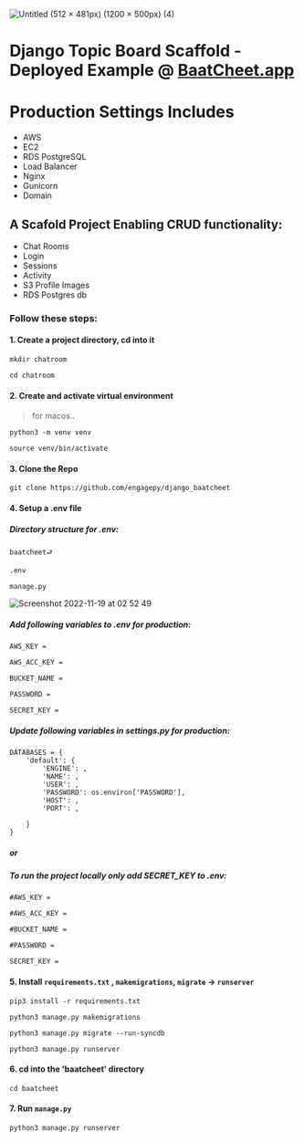 ![Untitled (512 × 481px) (1200 × 500px) (4)](https://user-images.githubusercontent.com/42845567/201497019-2dd93260-117d-4237-99ab-975e3fe21d4a.png)




# Django Topic Board Scaffold - Deployed Example @ [BaatCheet.app](https://baatcheet.app)
# Production Settings Includes
- AWS
- EC2 
- RDS PostgreSQL
- Load Balancer 
- Nginx 
- Gunicorn 
- Domain

## A Scafold Project Enabling CRUD functionality:

- Chat Rooms
- Login
- Sessions 
- Activity
- S3 Profile Images 
- RDS Postgres db

### Follow these steps:

#### 1. Create a project directory, cd into it

    mkdir chatroom  

    cd chatroom  

#### 2. Create and activate virtual environment 

> for macos..

    python3 -m venv venv    

    source venv/bin/activate    

#### 3. Clone the Repo

    git clone https://github.com/engagepy/django_baatcheet

#### 4. Setup a .env file 

##### Directory structure for .env:

    baatcheet⮐

    .env
    
    manage.py

![Screenshot 2022-11-19 at 02 52 49](https://user-images.githubusercontent.com/42845567/202804845-53e760f8-fabe-4d88-bbcd-b9ba593e7a20.png)


##### Add following variables to .env for production: 

    AWS_KEY =      

    AWS_ACC_KEY = 

    BUCKET_NAME = 

    PASSWORD =

    SECRET_KEY =

##### Update following variables in settings.py for production:


    DATABASES = {
        'default': {
            'ENGINE': ,
            'NAME': ,
            'USER': ,
            'PASSWORD': os.environ['PASSWORD'],
            'HOST': ,
            'PORT': ,

        }
    }
##### or

##### To run the project locally only add SECRET_KEY to .env: 

    #AWS_KEY =      

    #AWS_ACC_KEY = 

    #BUCKET_NAME = 

    #PASSWORD =

    SECRET_KEY =

#### 5. Install `requirements.txt` , `makemigrations`, `migrate` -> `runserver` 

    pip3 install -r requirements.txt

    python3 manage.py makemigrations

    python3 manage.py migrate --run-syncdb

    python3 manage.py runserver

#### 6. cd into the 'baatcheet' directory 

    cd baatcheet

#### 7. Run ```manage.py```

    python3 manage.py runserver
